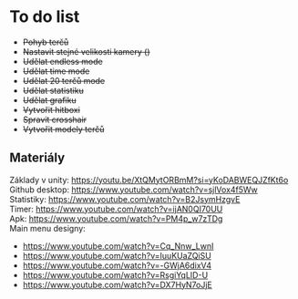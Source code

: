 # To do list
+ ~~Pohyb terčů~~
+ ~~Nastavit stejné velikosti kamery ()~~
+ ~~Udělat endless mode~~
+ ~~Udělat time mode~~
+ ~~Udělat 20 terčů mode~~
+ ~~Udělat statistiku~~
+ ~~Udělat grafiku~~
+ ~~Vytvořit hitboxi~~
+ ~~Spravit crosshair~~
+ ~~Vytvořit modely terčů~~

## Materiály
Základy v unity: https://youtu.be/XtQMytORBmM?si=yKoDABWEQJZfKt6o
Github desktop: https://www.youtube.com/watch?v=sjlVox4f5Ww<br>
Statistiky: https://www.youtube.com/watch?v=B2JsymHzgvE<br>
Timer: https://www.youtube.com/watch?v=ijAN0QI70UU<br>
Apk: https://www.youtube.com/watch?v=PM4p_w7zTDg<br>
Main menu designy:<br>
+ https://www.youtube.com/watch?v=Cq_Nnw_LwnI
+ https://www.youtube.com/watch?v=IuuKUaZQiSU
+ https://www.youtube.com/watch?v=-GWjA6dixV4
+ https://www.youtube.com/watch?v=RsgiYqLID-U
+ https://www.youtube.com/watch?v=DX7HyN7oJjE
